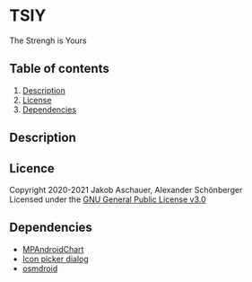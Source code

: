 # TSIY
The Strengh is Yours


## Table of contents
1. [Description](#description)
1. [License](#licence)
1. [Dependencies](#dependencies)


## Description

## Licence
Copyright 2020-2021 Jakob Aschauer, Alexander Schönberger<br>
Licensed under the [GNU General Public License v3.0](https://github.com/aschi2403/TSIY/blob/master/LICENSE)

## Dependencies
- [MPAndroidChart](https://github.com/PhilJay/MPAndroidChart)
- [Icon picker dialog](https://github.com/maltaisn/icondialoglib)
- [osmdroid](https://github.com/osmdroid/osmdroid)
